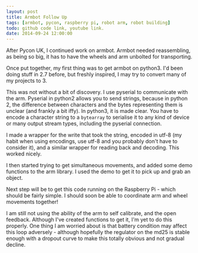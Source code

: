 ```yaml
---
layout: post
title: Armbot Follow Up
tags: [armbot, pycon, raspberry pi, robot arm, robot building]
todo: github code link, youtube link.
date: 2014-09-24 12:00:00
---
```

After Pycon UK, I continued work on armbot. Armbot needed reassembling, as being so big, it has to have the wheels and arm unbolted for transporting.

Once put together, my first thing was to get armbot on python3. I'd been doing stuff in 2.7 before, but freshly inspired, I may try to convert many of my projects to 3.

This was not without a bit of discovery. I use pyserial to communicate with the arm. Pyserial in python2 allows you to send strings, because in python 2, the difference between characters and the bytes representing them is unclear (and frankly a bit iffy). In python3, it is made clear. You have to encode a character string to a `bytearray` to serialise it to any kind of device or many output stream types, including the pyserial connection.

I made a wrapper for the write that took the string, encoded in utf-8 (my habit when using encodings, use utf-8 and you probably don't have to consider it), and a similar wrapper for reading back and decoding. This worked nicely.

I then started trying to get simultaneous movements, and added some demo functions to the arm library. I used the demo to get it to pick up and grab an object.

Next step will be to get this code running on the Raspberry Pi - which should be fairly simple. I should soon be able to coordinate arm and wheel movements together!

I am still not using the ability of the arm to self calibrate, and the open feedback. Although I've created functions to get it, I'm yet to do this properly. One thing I am worried about is that battery condition may affect this loop adversely - although hopefully the regulator on the md25 is stable enough with a dropout curve to make this totally obvious and not gradual decline.
